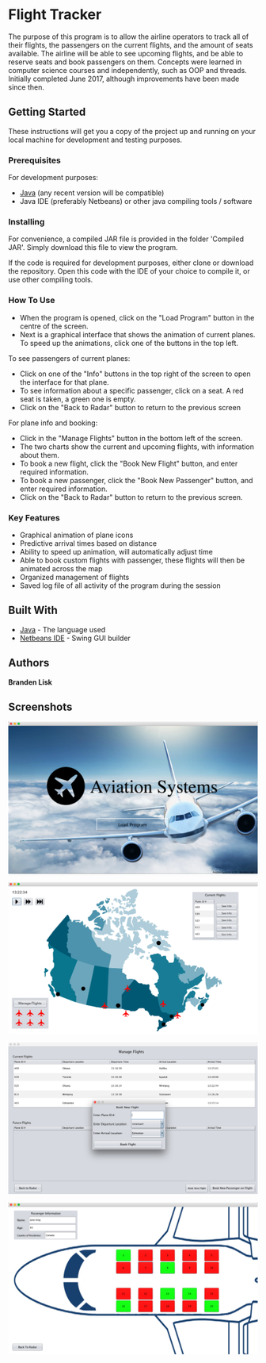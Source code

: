 # Flight Tracker

The purpose of this program is to allow the airline operators to track all of their flights, the passengers on the current flights, and the amount of seats available. The airline will be able to see upcoming flights, and be able to reserve seats and book passengers on them. Concepts were learned in computer science courses and independently, such as OOP and threads. Initially completed June 2017, although improvements have been made since then.

## Getting Started

These instructions will get you a copy of the project up and running on your local machine for development and testing purposes.

### Prerequisites

For development purposes:
* [Java](https://www.java.com/en/download/) (any recent version will be compatible)
* Java IDE (preferably Netbeans) or other java compiling tools / software

### Installing

For convenience, a compiled JAR file is provided in the folder 'Compiled JAR'. Simply download this file to view the program.

If the code is required for development purposes, either clone or download the repository. Open this code with the IDE of your choice to compile it, or use other compiling tools.

### How To Use

* When the program is opened, click on the "Load Program" button in the centre of the screen.
* Next is a graphical interface that shows the animation of current planes. To speed up the animations, click one of the buttons in the top left.

To see passengers of current planes:
* Click on one of the "Info" buttons in the top right of the screen to open the interface for that plane.
* To see information about a specific passenger, click on a seat. A red seat is taken, a green one is empty.
* Click on the "Back to Radar" button to return to the previous screen

For plane info and booking:
* Click in the "Manage Flights" button in the bottom left of the screen.
* The two charts show the current and upcoming flights, with information about them.
* To book a new flight, click the "Book New Flight" button, and enter required information.
* To book a new passenger, click the "Book New Passenger" button, and enter required information.
* Click on the "Back to Radar" button to return to the previous screen.

### Key Features

* Graphical animation of plane icons
* Predictive arrival times based on distance
* Ability to speed up animation, will automatically adjust time
* Able to book custom flights with passenger, these flights will then be animated across the map
* Organized management of flights
* Saved log file of all activity of the program during the session

## Built With

* [Java](https://www.java.com/en/) - The language used
* [Netbeans IDE](https://netbeans.org/) - Swing GUI builder

## Authors

**Branden Lisk**

## Screenshots
![Welcome Screen](/screenshots/welcome.png?raw=true)

![Main Screen](/screenshots/main.png?raw=true)

![Booking Screen](/screenshots/booking.png?raw=true)

![Plane Info Screen](/screenshots/plane.png?raw=true)
